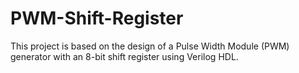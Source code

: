 # PWM-Shift-Register
This project is based on the design of a Pulse Width Module (PWM) generator with an 8-bit shift register using Verilog HDL.


